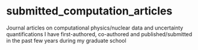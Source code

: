 # submitted_computation_articles
Journal articles on computational physics/nuclear data and uncertainty quantifications I have first-authored, co-authored and published/submitted in the past few years during my graduate school
